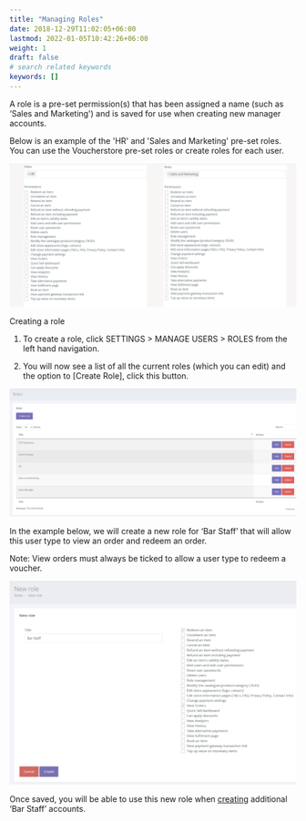 ```yaml
---
title: "Managing Roles"
date: 2018-12-29T11:02:05+06:00
lastmod: 2022-01-05T10:42:26+06:00
weight: 1
draft: false
# search related keywords
keywords: []
---
```


A role is a pre-set permission(s) that has been assigned a name (such as ‘Sales and Marketing') and is saved for use when creating new manager accounts.

Below is an example of the 'HR' and 'Sales and Marketing' pre-set roles. You can use the Voucherstore pre-set roles or create roles for each user.

![image example](img-1.jpg "image")

Creating a role

1. To create a role, click SETTINGS > MANAGE USERS > ROLES from the left hand navigation.

2. You will now see a list of all the current roles (which you can edit) and the option to [Create Role], click this button.

![image example](img-2.jpg "image")

In the example below, we will create a new role for ‘Bar Staff’ that will allow this user type to view an order and redeem an order.

Note: View orders must always be ticked to allow a user type to redeem a voucher.

![image example](img-3.jpg "image")

Once saved, you will be able to use this new role when [creating](/users/managing-users/) additional ‘Bar Staff’ accounts.

